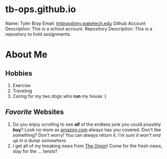 # tb-ops.github.io
Name: Tyler Bray
Email: tmbray@my.waketech.edu
Github Account Description: This is a school account.
Repository Description: This is a repository to hold assignments.

# About Me
## **Hobbies**
1. Exercise
2. Traveling
3. Caring for my two dogs who **run** my house :)
## _Favorite_ Websites
1. Do you enjoy scrolling to see ***all*** of the endless junk you could possibly **buy**? Look no more as [amazon.com](https://www.amazon.com/) always has you covered. Don't like something? Don't worry! You can always return it. _I'm sure it won't end up in a dump somewhere._
2. I get all of my breaking news from [The Onion](https://theonion.com/)! Come for the fresh news, stay for the ... _twists_?
